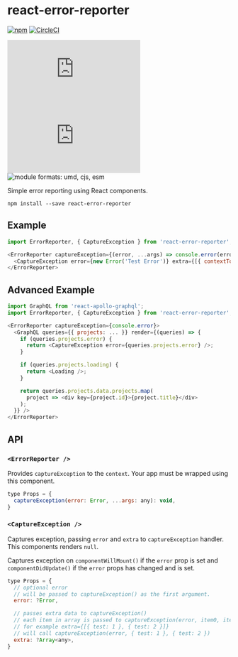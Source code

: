 # react-error-reporter

[![npm](https://img.shields.io/npm/v/react-apollo-graphql.svg)](https://www.npmjs.com/package/react-error-reporter)
[![CircleCI](https://circleci.com/gh/michalkvasnicak/react-error-reporter.svg?style=svg)](https://circleci.com/gh/michalkvasnicak/react-error-reporter)

![gzip size](http://img.badgesize.io/https://unpkg.com/react-apollo-graphql/dist/react-error-reporter.min.js?compression=gzip&label=gzip%20size)
![size](http://img.badgesize.io/https://unpkg.com/react-apollo-graphql/dist/react-error-reporter.min.js?label=size)
![module formats: umd, cjs, esm](https://img.shields.io/badge/module%20formats-umd%2C%20cjs%2C%20esm-green.svg)

Simple error reporting using React components.

`npm install --save react-error-reporter`

## Example

```js
import ErrorReporter, { CaptureException } from 'react-error-reporter';

<ErrorReporter captureException={(error, ...args) => console.error(error, ...args)}>
  <CaptureException error={new Error('Test Error')} extra={[{ contextToError: true }]} />
</ErrorReporter>
```

## Advanced Example

```js
import GraphQL from 'react-apollo-graphql';
import ErrorReporter, { CaptureException } from 'react-error-reporter';

<ErrorReporter captureException={console.error}>
  <GraphQL queries={{ projects: ... }} render={(queries) => {
    if (queries.projects.error) {
      return <CaptureException error={queries.projects.error} />;
    }

    if (queries.projects.loading) {
      return <Loading />;
    }

    return queries.projects.data.projects.map(
      project => <div key={project.id}>{project.title}</div>
    );
  }} />
</ErrorReporter>
```

## API

### `<ErrorReporter />`

Provides `captureException` to the `context`. Your app must be wrapped using this component.

```js
type Props = {
  captureException(error: Error, ...args: any): void,
}
```

### `<CaptureException />`

Captures exception, passing `error` and `extra` to `captureException` handler. This components renders `null`.

Captures exception on `componentWillMount()` if the `error` prop is set and `componentDidUpdate()` if the `error` props has changed and is set.

```js
type Props = {
  // optional error
  // will be passed to captureException() as the first argument.
  error: ?Error,

  // passes extra data to captureException()
  // each item in array is passed to captureException(error, item0, item1) as respective argument after the error
  // for example extra={[{ test: 1 }, { test: 2 }]}
  // will call captureException(error, { test: 1 }, { test: 2 })
  extra: ?Array<any>,
}
```
